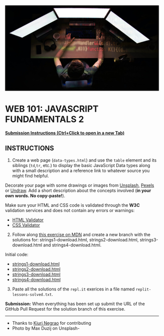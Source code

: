 ![](README.jpg)

# WEB 101: JAVASCRIPT FUNDAMENTALS 2

[**Submission Instructions (Ctrl+Click to open in a new Tab)**](https://github.com/SocialHackersAcademy/FrontEndCourseExercises/#instructions)

## INSTRUCTIONS

1) Create a web page (`data-types.html`) and use the `table` element and its siblings (`td`,`tr`, etc.) to display the basic JavaScript Data types along with a small description and a reference link to whatever source you might find helpful. 

Decorate your page with some drawings or images from [Unsplash](https://unsplash.com/), [Pexels](https://www.pexels.com/) or [Undraw](https://undraw.co/). Add a short description about the concepts involved (**in your own words. No copy-paste!**).

Make sure your HTML and CSS code is validated through the **W3C** validation services and does not contain any errors or warnings:

- [HTML Validator](https://validator.w3.org/)
- [CSS Validator](https://jigsaw.w3.org/css-validator/)

2) Follow along [this exercise on MDN](https://developer.mozilla.org/en-US/docs/Learn/JavaScript/First_steps/Test_your_skills:_Strings) and create a new branch with the solutions for: strings1-download.html, strings2-download.html, strings3-download.html and strings4-download.html.

Initial code:

- [strings1-download.html](strings1-download.html)
- [strings2-download.html](strings2-download.html)
- [strings3-download.html](strings3-download.html)
- [strings4-download.html](strings4-download.html)

3) Paste all the solutions of the `repl.it` exerices in a file named `replit-lessons-solved.txt`.

**Submission:** When everything has been set up submit the URL of the GitHub Pull Request for the solution branch of this exercise. 

---

- Thanks to [Kiuri Negrao](https://github.com/Mulungo/) for contributing
- Photo by Max Duzij on Unsplash-

